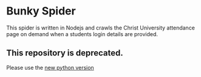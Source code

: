 # Bunky Spider 
This spider is written in Nodejs and crawls the Christ University attendance page on demand when a students login details are provided. 

## This repository is deprecated.
Please use the [new python version](https://github.com/fabianTMC/bunky-python-spider)
